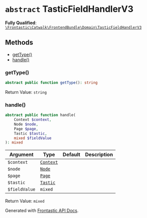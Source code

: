 # `abstract`  TasticFieldHandlerV3

**Fully Qualified**: [`\Frontastic\Catwalk\FrontendBundle\Domain\TasticFieldHandlerV3`](../../../../src/php/FrontendBundle/Domain/TasticFieldHandlerV3.php)

## Methods

* [getType()](#gettype)
* [handle()](#handle)

### getType()

```php
abstract public function getType(): string
```

Return Value: `string`

### handle()

```php
abstract public function handle(
    Context $context,
    Node $node,
    Page $page,
    Tastic $tastic,
    mixed $fieldValue
): mixed
```

Argument|Type|Default|Description
--------|----|-------|-----------
`$context`|[`Context`](../../ApiCoreBundle/Domain/Context.md)||
`$node`|[`Node`](Node.md)||
`$page`|[`Page`](Page.md)||
`$tastic`|[`Tastic`](Tastic.md)||
`$fieldValue`|`mixed`||

Return Value: `mixed`

Generated with [Frontastic API Docs](https://github.com/FrontasticGmbH/apidocs).
